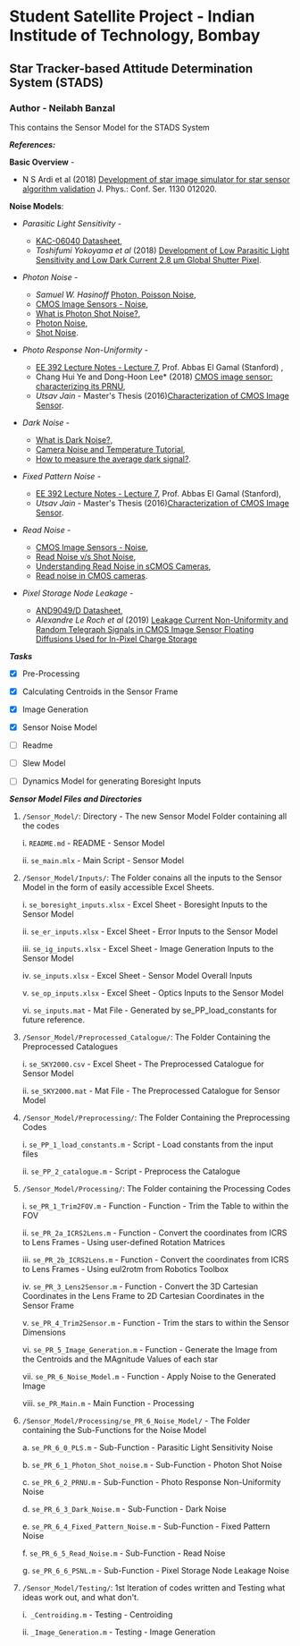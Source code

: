 # Student Satellite Project - Indian Institude of Technology, Bombay

## Star Tracker-based Attitude Determination System (STADS)

### Author - Neilabh Banzal

This contains the Sensor Model for the STADS System

***References:***

**Basic Overview** - 
* N S Ardi et al (2018) [Development of star image simulator for star sensor algorithm validation](https://iopscience.iop.org/article/10.1088/1742-6596/1130/1/012020/pdf) J. Phys.: Conf. Ser. 1130 012020.

**Noise Models**:
* *Parasitic Light Sensitivity* - 
	* [KAC-06040 Datasheet](https://www.onsemi.com/pub/Collateral/KAC-06040-D.PDF),
	* *Toshifumi Yokoyama et al* (2018) [Development of Low Parasitic Light Sensitivity and Low Dark Current 2.8 μm Global Shutter Pixel](https://www.researchgate.net/publication/322707775_Development_of_Low_Parasitic_Light_Sensitivity_and_Low_Dark_Current_28_mm_Global_Shutter_Pixel).

* *Photon Noise* - 
	* *Samuel W. Hasinoff* [Photon, Poisson Noise](https://people.csail.mit.edu/hasinoff/pubs/hasinoff-photon-2012-preprint.pdf), 
	* [CMOS Image Sensors - Noise](https://www.uio.no/studier/emner/matnat/ifi/nedlagte-emner/INF5440/v10/undervisningsmateriale/F5e.pdf), 
	* [What is Photon Shot Noise?](https://camera.hamamatsu.com/jp/en/technical_guides/photon_shot_noise/index.html),
	* [Photon Noise](https://svi.nl/PhotonNoise),
	* [Shot Noise](https://en.wikipedia.org/wiki/Shot_noise).

* *Photo Response Non-Uniformity* -
	* [EE 392 Lecture Notes - Lecture 7](http://isl.stanford.edu/~abbas/ee392b/lect07.pdf), Prof. Abbas El Gamal (Stanford) ,
	* Chang Hui Ye and  Dong-Hoon Lee* (2018) [CMOS image sensor: characterizing its PRNU](https://www.spiedigitallibrary.org/conference-proceedings-of-spie/10757/107570A/CMOS-image-sensor--characterizing-its-PRNU-photo-response-non/10.1117/12.2321168.short?SSO=1),
	* *Utsav Jain* - Master's Thesis (2016)[Characterization of CMOS Image Sensor](http://caeleste.be/wp-content/uploads/2018/05/MS-thesis-characterization.pdf).

* *Dark Noise* -
	* [What is Dark Noise?](https://camera.hamamatsu.com/jp/en/technical_guides/dark_noise/index.html),
	* [Camera Noise and Temperature Tutorial](https://www.thorlabs.com/newgrouppage9.cfm?objectgroup_id=10773),
	* [How to measure the average dark signal?](https://harvestimaging.com/blog/?p=795).

* *Fixed Pattern Noise* -
	* [EE 392 Lecture Notes - Lecture 7](http://isl.stanford.edu/~abbas/ee392b/lect07.pdf), Prof. Abbas El Gamal (Stanford),
	* *Utsav Jain* - Master's Thesis (2016)[Characterization of CMOS Image Sensor](http://caeleste.be/wp-content/uploads/2018/05/MS-thesis-characterization.pdf).

* *Read Noise* -
	* [CMOS Image Sensors - Noise](https://www.uio.no/studier/emner/matnat/ifi/nedlagte-emner/INF5440/v10/undervisningsmateriale/F5e.pdf), 
	* [Read Noise v/s Shot Noise](https://www.adimec.com/read-noise-versus-shot-noise-what-is-the-difference-and-when-does-it-matter/),
	* [Understanding Read Noise in sCMOS Cameras](https://andor.oxinst.com/learning/view/article/understanding-read-noise-in-scmos-cameras),
	* [Read noise in CMOS cameras](https://camera.hamamatsu.com/jp/en/technical_guides/read_noise/index.html).

* *Pixel Storage Node Leakage* -
	* [AND9049/D Datasheet](https://www.onsemi.com/pub/Collateral/AND9049-D.PDF),
	* *Alexandre Le Roch et al* (2019) [Leakage Current Non-Uniformity and Random Telegraph Signals in CMOS Image Sensor Floating Diffusions Used for In-Pixel Charge Storage](https://www.mdpi.com/1424-8220/19/24/5550/htm)

***Tasks***
* [x] Pre-Processing
* [x] Calculating Centroids in the Sensor Frame
* [x] Image Generation
* [x] Sensor Noise Model
* [ ] Readme
* [ ] Slew Model
* [ ] Dynamics Model for generating Boresight Inputs


***Sensor Model Files and Directories***

1. `/Sensor_Model/`: Directory - The new Sensor Model Folder containing all the codes
	
	i. `README.md` - README - Sensor Model
	
	ii. `se_main.mlx` - Main Script - Sensor Model

2. `/Sensor_Model/Inputs/`: The Folder conains all the inputs to the Sensor Model in the form of easily accessible Excel Sheets.
	 
	i. `se_boresight_inputs.xlsx` - Excel Sheet - Boresight Inputs to the Sensor Model
	
	ii. `se_er_inputs.xlsx` - Excel Sheet - Error Inputs to the Sensor Model
	
	iii. `se_ig_inputs.xlsx` - Excel Sheet - Image Generation Inputs to the Sensor Model
	
	iv. `se_inputs.xlsx` - Excel Sheet - Sensor Model Overall Inputs
	
	v. `se_op_inputs.xlsx` - Excel Sheet - Optics Inputs to the Sensor Model 
	
	vi. `se_inputs.mat` - Mat File - Generated by se_PP_load_constants for future reference.

3. `/Sensor_Model/Preprocessed_Catalogue/`: The Folder Containing the Preprocessed Catalogues
	
	i. `se_SKY2000.csv` - Excel Sheet - The Preprocessed Catalogue for Sensor Model
	
	ii. `se_SKY2000.mat` - Mat File - The Preprocessed Catalogue for Sensor Model
	
4.  `/Sensor_Model/Preprocessing/`: The Folder Containing the Preprocessing Codes
	
	i. `se_PP_1_load_constants.m` - Script - Load constants from the input files
	
	ii. `se_PP_2_catalogue.m` - Script - Preprocess the Catalogue

5. `/Sensor_Model/Processing/`: The Folder containing the Processing Codes
	
	i. `se_PR_1_Trim2FOV.m` - Function - Function - Trim the Table to within the FOV
	
	ii. `se_PR_2a_ICRS2Lens.m` - Function - Convert the coordinates from ICRS to Lens Frames - Using user-defined Rotation Matrices
	
	iii. `se_PR_2b_ICRS2Lens.m` - Function - Convert the coordinates from ICRS to Lens Frames - Using eul2rotm from Robotics Toolbox
	
	iv. `se_PR_3_Lens2Sensor.m` - Function - Convert the 3D Cartesian Coordinates in the Lens Frame to 2D Cartesian Coordinates in the Sensor Frame
	
	v. `se_PR_4_Trim2Sensor.m` - Function - Trim the stars to within the Sensor Dimensions
	
	vi. `se_PR_5_Image_Generation.m` - Function - Generate the Image from the Centroids and the MAgnitude Values of each star
	
	vii. `se_PR_6_Noise_Model.m` - Function - Apply Noise to the Generated Image
	
	viii. `se_PR_Main.m` - Main Function - Processing

6. `/Sensor_Model/Processing/se_PR_6_Noise_Model/` - The Folder containing the Sub-Functions for the Noise Model
	
	a. `se_PR_6_0_PLS.m` - Sub-Function - Parasitic Light Sensitivity Noise
	
	b. `se_PR_6_1_Photon_Shot_noise.m` - Sub-Function - Photon Shot Noise
	
	c. `se_PR_6_2_PRNU.m` - Sub-Function - Photo Response Non-Uniformity Noise
	
	d. `se_PR_6_3_Dark_Noise.m` - Sub-Function - Dark Noise
	
	e. `se_PR_6_4_Fixed_Pattern_Noise.m` - Sub-Function - Fixed Pattern Noise
	
	f. `se_PR_6_5_Read_Noise.m` - Sub-Function - Read Noise
	
	g. `se_PR_6_6_PSNL.m` - Sub-Function - Pixel Storage Node Leakage Noise

7. `/Sensor_Model/Testing/`: 1st Iteration of codes written and Testing what ideas work out, and what don't.
	
	i.` _Centroiding.m` - Testing - Centroiding
	
	ii. `_Image_Generation.m` - Testing - Image Generation
